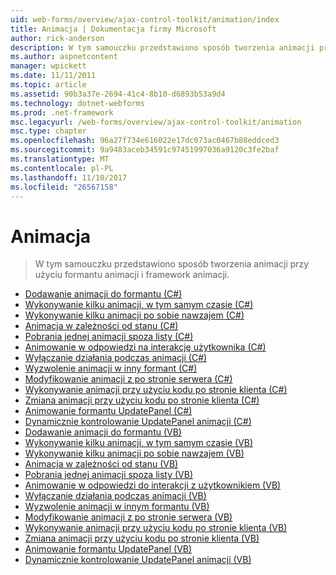 ```yaml
---
uid: web-forms/overview/ajax-control-toolkit/animation/index
title: Animacja | Dokumentacja firmy Microsoft
author: rick-anderson
description: W tym samouczku przedstawiono sposób tworzenia animacji przy użyciu formantu animacji i framework animacji.
ms.author: aspnetcontent
manager: wpickett
ms.date: 11/11/2011
ms.topic: article
ms.assetid: 90b3a37e-2694-41c4-8b10-d6893b53a9d4
ms.technology: dotnet-webforms
ms.prod: .net-framework
msc.legacyurl: /web-forms/overview/ajax-control-toolkit/animation
msc.type: chapter
ms.openlocfilehash: 96a27f734e616022e17dc073ac0467b88eddced3
ms.sourcegitcommit: 9a9483aceb34591c97451997036a9120c3fe2baf
ms.translationtype: MT
ms.contentlocale: pl-PL
ms.lasthandoff: 11/10/2017
ms.locfileid: "26567158"
---
```

<a name="animation"></a>Animacja
====================
> W tym samouczku przedstawiono sposób tworzenia animacji przy użyciu formantu animacji i framework animacji.


- [Dodawanie animacji do formantu (C#)](adding-animation-to-a-control-cs.md)
- [Wykonywanie kilku animacji, w tym samym czasie (C#)](executing-several-animations-at-the-same-time-cs.md)
- [Wykonywanie kilku animacji po sobie nawzajem (C#)](executing-several-animations-after-each-other-cs.md)
- [Animacja w zależności od stanu (C#)](animation-depending-on-a-condition-cs.md)
- [Pobrania jednej animacji spoza listy (C#)](picking-one-animation-out-of-a-list-cs.md)
- [Animowanie w odpowiedzi na interakcję użytkownika (C#)](animating-in-response-to-user-interaction-cs.md)
- [Wyłączanie działania podczas animacji (C#)](disabling-actions-during-animation-cs.md)
- [Wyzwolenie animacji w inny formant (C#)](triggering-an-animation-in-another-control-cs.md)
- [Modyfikowanie animacji z po stronie serwera (C#)](modifying-animations-from-the-server-side-cs.md)
- [Wykonywanie animacji przy użyciu kodu po stronie klienta (C#)](executing-animations-using-client-side-code-cs.md)
- [Zmiana animacji przy użyciu kodu po stronie klienta (C#)](changing-an-animation-using-client-side-code-cs.md)
- [Animowanie formantu UpdatePanel (C#)](animating-an-updatepanel-control-cs.md)
- [Dynamicznie kontrolowanie UpdatePanel animacji (C#)](dynamically-controlling-updatepanel-animations-cs.md)
- [Dodawanie animacji do formantu (VB)](adding-animation-to-a-control-vb.md)
- [Wykonywanie kilku animacji, w tym samym czasie (VB)](executing-several-animations-at-the-same-time-vb.md)
- [Wykonywanie kilku animacji po sobie nawzajem (VB)](executing-several-animations-after-each-other-vb.md)
- [Animacja w zależności od stanu (VB)](animation-depending-on-a-condition-vb.md)
- [Pobrania jednej animacji spoza listy (VB)](picking-one-animation-out-of-a-list-vb.md)
- [Animowanie w odpowiedzi do interakcji z użytkownikiem (VB)](animating-in-response-to-user-interaction-vb.md)
- [Wyłączanie działania podczas animacji (VB)](disabling-actions-during-animation-vb.md)
- [Wyzwolenie animacji w innym formantu (VB)](triggering-an-animation-in-another-control-vb.md)
- [Modyfikowanie animacji z po stronie serwera (VB)](modifying-animations-from-the-server-side-vb.md)
- [Wykonywanie animacji przy użyciu kodu po stronie klienta (VB)](executing-animations-using-client-side-code-vb.md)
- [Zmiana animacji przy użyciu kodu po stronie klienta (VB)](changing-an-animation-using-client-side-code-vb.md)
- [Animowanie formantu UpdatePanel (VB)](animating-an-updatepanel-control-vb.md)
- [Dynamicznie kontrolowanie UpdatePanel animacji (VB)](dynamically-controlling-updatepanel-animations-vb.md)
